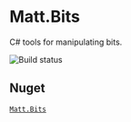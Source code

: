 # Matt.Bits
C# tools for manipulating bits.

![Build status](https://switchigan.visualstudio.com/_apis/public/build/definitions/9e65584e-ff3f-4616-b1ab-5227abae1502/9/badge "Build status")

## Nuget

[```Matt.Bits```](https://www.nuget.org/packages/Matt.Bits/)
